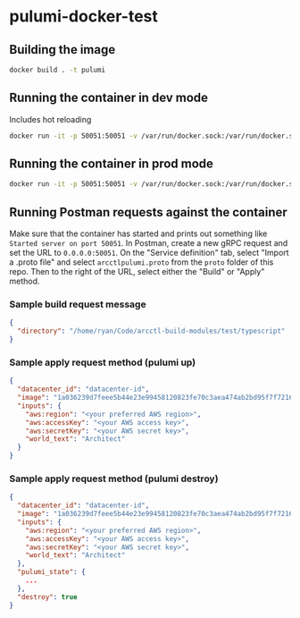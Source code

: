 # pulumi-docker-test

## Building the image

```sh
docker build . -t pulumi
```

## Running the container in dev mode

Includes hot reloading

```sh
docker run -it -p 50051:50051 -v /var/run/docker.sock:/var/run/docker.sock -v /home/ryan/Code/arcctl-build-modules/test/yaml:/home/ryan/Code/arcctl-build-modules/test/yaml pulumi sh -c "npm run dev"
```

## Running the container in prod mode

```sh
docker run -it -p 50051:50051 -v /var/run/docker.sock:/var/run/docker.sock -v /home/ryan/Code/arcctl-build-modules/test/yaml:/home/ryan/Code/arcctl-build-modules/test/yaml pulumi sh -c "npm run start"
```

## Running Postman requests against the container

Make sure that the container has started and prints out something like `Started server on port 50051`. In Postman, create a new gRPC request and set the URL to `0.0.0.0:50051`. On the "Service definition" tab, select "Import a .proto file" and select `arcctlpulumi.proto` from the `proto` folder of this repo. Then to the right of the URL, select either the "Build" or "Apply" method. 

### Sample build request message

```json
{
  "directory": "/home/ryan/Code/arcctl-build-modules/test/typescript"
}
```

### Sample apply request method (pulumi up)

```json
{
  "datacenter_id": "datacenter-id",
  "image": "1a036239d7feee5b44e23e99458120823fe70c3aea474ab2bd95f7f7216626e7",
  "inputs": {
    "aws:region": "<your preferred AWS region>",
    "aws:accessKey": "<your AWS access key>",
    "aws:secretKey": "<your AWS secret key>",
    "world_text": "Architect"
  }
}
```

### Sample apply request method (pulumi destroy)

```json
{
  "datacenter_id": "datacenter-id",
  "image": "1a036239d7feee5b44e23e99458120823fe70c3aea474ab2bd95f7f7216626e7",
  "inputs": {
    "aws:region": "<your preferred AWS region>",
    "aws:accessKey": "<your AWS access key>",
    "aws:secretKey": "<your AWS secret key>",
    "world_text": "Architect"
  },
  "pulumi_state": {
    ...
  },
  "destroy": true
}
```
